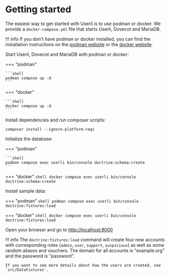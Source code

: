# Getting started

The easiest way to get started with Userli is to use podman or docker.
We provide a `docker-compose.yml` file that starts Userli, Dovecot and MariaDB.

!!! info
    If you don't have podman or docker installed, you can find the installation instructions on the [podman website](https://podman.io/getting-started/installation) or the [docker website](https://docs.docker.com/get-docker/).


Start Userli, Dovecot and MariaDB with podman or docker:

=== "podman"

    ```shell
    podman compose up -d
    ```

=== "docker"

    ```shell
    docker compose up -d
    ```

Install dependencies and run composer scripts:

```shell
composer install --ignore-platform-reqs
```

Initialize the database:

=== "podman"

    ```shell
    podman compose exec userli bin/console doctrine:schema:create
    ```

=== "docker"
    ```shell
    docker compose exec userli bin/console doctrine:schema:create
    ```

Install sample data:

=== "podman"
    ```shell
    podman compose exec userli bin/console doctrine:fixtures:load
    ```

=== "docker"
    ```shell
    docker compose exec userli bin/console doctrine:fixtures:load
    ```

Open your browser and go to [http://localhost:8000](http://localhost:8000)


!!! info
    The `doctrine:fixtures:load` command will create four new accounts with corresponding roles (`admin`, `user`, `support`, `suspicious`) as well as some random aliases and vouchers. The domain for all accounts is "example.org" and the password is "password".
    
    If you want to see more details about how the users are created, see `src/DataFixtures`.
